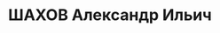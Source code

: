 ---
title: ШАХОВ Александр Ильич
description: "1896 г.р., русский, военрук Харьковского электротехнического института,\
  \ полковник. \n  Арестован 13.10.1937. Приговор: ВК ВС СССР 28.12.1937 - ВМН, расстрелян\
  \ 28.12.1937, Киев ?"
---
